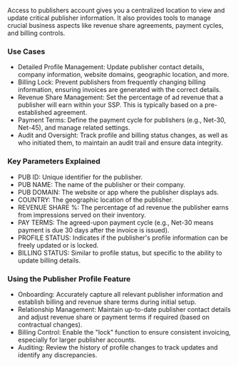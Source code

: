Access to publishers account gives you a centralized location to view and update critical publisher information.  It also provides tools to manage crucial business aspects like revenue share agreements, payment cycles, and billing controls.

### Use Cases

* Detailed Profile Management: Update publisher contact details, company information, website domains, geographic location, and more.
* Billing Lock: Prevent publishers from frequently changing billing information, ensuring invoices are generated with the correct details.
* Revenue Share Management: Set the percentage of ad revenue that a publisher will earn within your SSP. This is typically based on a pre-established agreement.
* Payment Terms: Define the payment cycle for publishers (e.g., Net-30, Net-45), and manage related settings.
* Audit and Oversight: Track profile and billing status changes, as well as who initiated them, to maintain an audit trail and ensure data integrity.

### Key Parameters Explained

* PUB ID: Unique identifier for the publisher.
* PUB NAME: The name of the publisher or their company.
* PUB DOMAIN: The website or app where the publisher displays ads.
* COUNTRY: The geographic location of the publisher.
* REVENUE SHARE %: The percentage of ad revenue the publisher earns from impressions served on their inventory.
* PAY TERMS: The agreed-upon payment cycle (e.g., Net-30 means payment is due 30 days after the invoice is issued).
* PROFILE STATUS: Indicates if the publisher's profile information can be freely updated or is locked.
* BILLING STATUS: Similar to profile status, but specific to the ability to update billing details.

### Using the Publisher Profile Feature

* Onboarding: Accurately capture all relevant publisher information and establish billing and revenue share terms during initial setup.
* Relationship Management: Maintain up-to-date publisher contact details and adjust revenue share or payment terms if required (based on contractual changes).
* Billing Control: Enable the "lock" function to ensure consistent invoicing, especially for larger publisher accounts.
* Auditing: Review the history of profile changes to track updates and identify any discrepancies.
